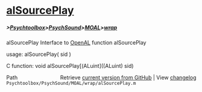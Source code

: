 # [alSourcePlay](alSourcePlay)
##### >[Psychtoolbox](Psychtoolbox)>[PsychSound](PsychSound)>[MOAL](MOAL)>[wrap](wrap)

alSourcePlay  Interface to [OpenAL](OpenAL) function alSourcePlay  
  
usage:  alSourcePlay( sid )  
  
C function:  void alSourcePlay[(ALuint]((ALuint) sid)  




<div class="code_header" style="text-align:right;">
  <span style="float:left;">Path&nbsp;&nbsp;</span> <span class="counter">Retrieve <a href=
  "https://raw.github.com/Psychtoolbox-3/Psychtoolbox-3/beta/Psychtoolbox/PsychSound/MOAL/wrap/alSourcePlay.m">current version from GitHub</a> | View <a href=
  "https://github.com/Psychtoolbox-3/Psychtoolbox-3/commits/beta/Psychtoolbox/PsychSound/MOAL/wrap/alSourcePlay.m">changelog</a></span>
</div>
<div class="code">
  <code>Psychtoolbox/PsychSound/MOAL/wrap/alSourcePlay.m</code>
</div>

